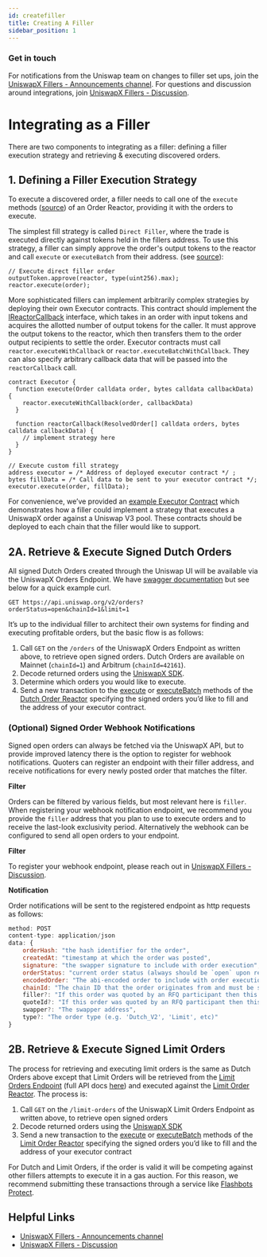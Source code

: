 ```yaml
---
id: createfiller
title: Creating A Filler
sidebar_position: 1
---
```


### Get in touch

For notifications from the Uniswap team on changes to filler set ups, join the [UniswapX Fillers - Announcements channel](https://t.me/uniswapx_fillers). For questions and discussion around integrations, join [UniswapX Fillers - Discussion](https://t.me/uniswapx_fillers_discussion).

# Integrating as a Filler

There are two components to integrating as a filler: defining a filler execution strategy and retrieving & executing discovered orders.

## 1. Defining a Filler Execution Strategy

To execute a discovered order, a filler needs to call one of the `execute` methods ([source](https://github.com/Uniswap/UniswapX/blob/v1.1.0/src/reactors/BaseReactor.sol#L31)) of an Order Reactor, providing it with the orders to execute.

The simplest fill strategy is called `Direct Filler`, where the trade is executed directly against tokens held in the fillers address. To use this strategy, a filler can simply approve the order's output tokens to the reactor and call `execute` or `executeBatch` from their address. (see [source](https://github.com/Uniswap/UniswapX/blob/v1.1.0/src/reactors/BaseReactor.sol#L35)):

```solidity
// Execute direct filler order
outputToken.approve(reactor, type(uint256).max);
reactor.execute(order);
```

More sophisticated fillers can implement arbitrarily complex strategies by deploying their own Executor contracts. This contract should implement the [IReactorCallback](https://github.com/Uniswap/UniswapX/blob/v1.1.0/src/interfaces/IReactorCallback.sol) interface, which takes in an order with input tokens and acquires the allotted number of output tokens for the caller. It must approve the output tokens to the reactor, which then transfers them to the order output recipients to settle the order. Executor contracts must call `reactor.executeWithCallback` or `reactor.executeBatchWithCallback`. They can also specify arbitrary callback data that will be passed into the `reactorCallback` call.

```solidity
contract Executor {
  function execute(Order calldata order, bytes calldata callbackData) {
    reactor.executeWithCallback(order, callbackData)
  }

  function reactorCallback(ResolvedOrder[] calldata orders, bytes calldata callbackData) {
    // implement strategy here
  }
}

// Execute custom fill strategy
address executor = /* Address of deployed executor contract */ ;
bytes fillData = /* Call data to be sent to your executor contract */;
executor.execute(order, fillData);
```

For convenience, we’ve provided an [example Executor Contract](https://github.com/Uniswap/UniswapX/tree/v1.1.0/src/sample-executors) which demonstrates how a filler could implement a strategy that executes a UniswapX order against a Uniswap V3 pool. These contracts should be deployed to each chain that the filler would like to support.

## 2A. Retrieve & Execute Signed Dutch Orders

All signed Dutch Orders created through the Uniswap UI will be available via the UniswapX Orders Endpoint. We have [swagger documentation](https://api.uniswap.org/v2/uniswapx/docs) but see below for a quick example curl.

```
GET https://api.uniswap.org/v2/orders?orderStatus=open&chainId=1&limit=1
```

It’s up to the individual filler to architect their own systems for finding and executing profitable orders, but the basic flow is as follows:

1. Call `GET` on the `/orders` of the UniswapX Orders Endpoint as written above, to retrieve open signed orders. Dutch Orders are available on Mainnet (`chainId=1`) and Arbitrum (`chainId=42161`).
2. Decode returned orders using the [UniswapX SDK](https://github.com/Uniswap/UniswapX-sdk/#parsing-orders).
3. Determine which orders you would like to execute.
4. Send a new transaction to the [execute](https://github.com/Uniswap/UniswapX/blob/a2025e3306312fc284a29daebdcabb88b50037c2/src/reactors/BaseReactor.sol#L29) or [executeBatch](https://github.com/Uniswap/UniswapX/blob/a2025e3306312fc284a29daebdcabb88b50037c2/src/reactors/BaseReactor.sol#L37) methods of the [Dutch Order Reactor](https://github.com/Uniswap/UniswapX/blob/main/src/reactors/DutchOrderReactor.sol) specifying the signed orders you’d like to fill and the address of your executor contract.

### (Optional) Signed Order Webhook Notifications

Signed open orders can always be fetched via the UniswapX API, but to provide improved latency there is the option to register for webhook notifications. Quoters can register an endpoint with their filler address, and receive notifications for every newly posted order that matches the filter. 

**Filter**

Orders can be filtered by various fields, but most relevant here is `filler`. When registering your webhook notification endpoint, we recommend you provide the `filler` address that you plan to use to execute orders and to receive the last-look exclusivity period. Alternatively the webhook can be configured to send all open orders to your endpoint.

**Filter**

To register your webhook endpoint, please reach out in [UniswapX Fillers - Discussion](https://t.me/uniswapx_fillers_discussion).

**Notification**

Order notifications will be sent to the registered endpoint as http requests as follows:

```jsx
method: POST
content-type: application/json
data: {
    orderHash: "the hash identifier for the order", 
    createdAt: "timestamp at which the order was posted",
    signature: "the swapper signature to include with order execution",
    orderStatus: "current order status (always should be `open` upon receiving notification)",
    encodedOrder: "The abi-encoded order to include with order execution. This can be decoded using the Uniswapx-SDK (https://github.com/uniswap/uniswapx-sdk) to verify order fields and signature",
    chainId: "The chain ID that the order originates from and must be settled on",
    filler?: "If this order was quoted by an RFQ participant then this will be their filler address",
    quoteId?: "If this order was quoted by an RFQ participant then this will be the requestId from the quote request",
    swapper?: "The swapper address",
    type?: "The order type (e.g. 'Dutch_V2', 'Limit', etc)"
}
```

## 2B. Retrieve & Execute Signed Limit Orders
The process for retrieving and executing limit orders is the same as Dutch Orders above except that Limit Orders will be retrieved from the [Limit Orders Endpoint](https://api.uniswap.org/v2/limit-orders) (full API docs [here](https://api.uniswap.org/v2/uniswapx/docs)) and executed against the [Limit Order Reactor](https://github.com/Uniswap/UniswapX/blob/main/src/reactors/LimitOrderReactor.sol). The process is: 

1. Call `GET` on the `/limit-orders` of the UniswapX Limit Orders Endpoint as written above, to retrieve open signed orders
2. Decode returned orders using the [UniswapX SDK](https://github.com/Uniswap/UniswapX-sdk/#parsing-orders)
3. Send a new transaction to the [execute](https://github.com/Uniswap/UniswapX/blob/a2025e3306312fc284a29daebdcabb88b50037c2/src/reactors/BaseReactor.sol#L29) or [executeBatch](https://github.com/Uniswap/UniswapX/blob/a2025e3306312fc284a29daebdcabb88b50037c2/src/reactors/BaseReactor.sol#L37) methods of the [Limit Order Reactor](https://github.com/Uniswap/UniswapX/blob/main/src/reactors/LimitOrderReactor.sol) specifying the signed orders you’d like to fill and the address of your executor contract 

For Dutch and Limit Orders, if the order is valid it will be competing against other fillers attempts to execute it in a gas auction. For this reason, we recommend submitting these transactions through a service like [Flashbots Protect](https://docs.flashbots.net/flashbots-protect/overview).

## Helpful Links

- [UniswapX Fillers - Announcements channel](https://t.me/uniswapx_fillers)
- [UniswapX Fillers - Discussion](https://t.me/uniswapx_fillers_discussion)